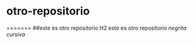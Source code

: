 # otro-repositorio
=======
##este es otro repositorio H2
este es otro repositorio
*negrita*
*cursiva*

